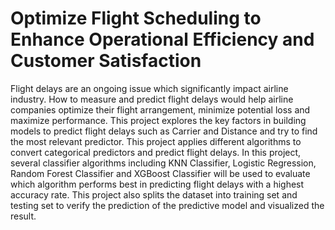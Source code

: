 # Optimize Flight Scheduling to Enhance Operational Efficiency and Customer Satisfaction

Flight delays are an ongoing issue which significantly impact airline industry. How to measure and predict flight delays would help airline companies optimize their flight arrangement, minimize potential loss and maximize performance. This project explores the key factors in building models to predict flight delays such as Carrier and Distance and try to find the most relevant predictor. This project applies different algorithms to convert categorical predictors and predict flight delays. In this project, several classifier algorithms including KNN Classifier, Logistic Regression, Random Forest Classifier and XGBoost Classifier will be used to evaluate which algorithm performs best in predicting flight delays with a highest accuracy rate. This project also splits the dataset into training set and testing set to verify the prediction of the predictive model and visualized the result.
